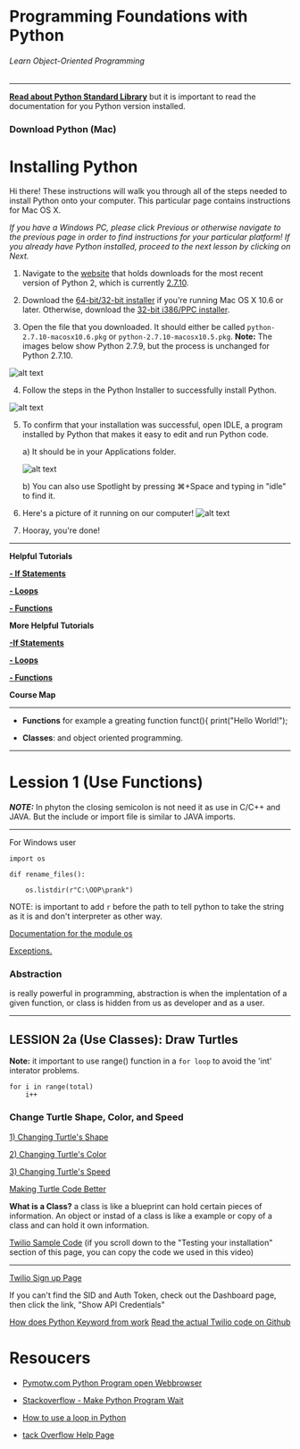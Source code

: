 # Programming Foundations with Python
###### Learn Object-Oriented Programming
***
[**Read about Python Standard Library**](https://docs.python.org/2.7/library/index.html) but it is important to read the documentation for you Python version installed.

### Download Python (Mac)

# Installing Python
Hi there! These instructions will walk you through all of the steps needed to install Python onto your computer. This particular page contains instructions for Mac OS X.

_If you have a Windows PC, please click Previous or otherwise navigate to the previous page in order to find instructions for your particular platform! If you already have Python installed, proceed to the next lesson by clicking on Next._

1. Navigate to the [website](https://www.python.org/downloads/release/python-2710/) that holds downloads for the most recent version of Python 2, which is currently [2.7.10](https://www.python.org/downloads/release/python-2710/).

2. Download the [64-bit/32-bit installer](https://www.python.org/ftp/python/2.7.10/python-2.7.10-macosx10.6.pkg) if you're running Mac OS X 10.6 or later. Otherwise, download the [32-bit i386/PPC installer](https://www.python.org/ftp/python/2.7.10/python-2.7.10-macosx10.5.pkg).

3. Open the file that you downloaded. It should either be called `python-2.7.10-macosx10.6.pkg` or `python-2.7.10-macosx10.5.pkg`. **Note:** The images below show Python 2.7.9, but the process is unchanged for Python 2.7.10.

![alt text](http://lh6.ggpht.com/zNpKRb2WbyM7RP_Fv6BxZMlij9aD0Vewhe0_x-te33x151b_lq5UxVdgXgicTTgwsXjF-wz1Ns6M7nmvgaPm=s0#w=1486&h=920)

4. Follow the steps in the Python Installer to successfully install Python.

 ![alt text](http://lh4.ggpht.com/96REtVzkd0VRjmS2rzxIqEz8rVBTIKklVbs21N5QtdmF4iC00Ku6t33TScrpgItU--SXiOP6vgQ8Y7KH9g=s0#w=1240&h=876)

5. To confirm that your installation was successful, open IDLE, a program installed by Python that makes it easy to edit and run Python code.

	a) It should be in your Applications folder.

	![alt text](http://lh5.ggpht.com/pl_K1cZQuieaDIaCic6hsDbrlJbgCaTLtu6sfg2Zqq7GSyoOgoApTdsn99uE-ohADzMhyfcRIJP0UPgc1SA=s0#w=1540&h=874)

	b) You can also use Spotlight by pressing ⌘+Space and typing in "idle" to find it.

6. Here's a picture of it running on our computer!
  	![alt text](http://lh4.ggpht.com/KDiz0VsocUG7M5dBApNTZ6eQL9oZPCWKli-kX4i8uiI2pe_kYoQBXeikX58Ysfp6ey0OzP1GjYeXulpRqw=s0#w=1022&h=900)

7. Hooray, you're done!

***

**Helpful Tutorials**

[**- If Statements**](http://www.tutorialspoint.com/python/python_if_else.htm)

[**- Loops**](http://www.tutorialspoint.com/python/python_while_loop.htm)

[**- Functions**](http://anh.cs.luc.edu/python/hands-on/3.1/handsonHtml/functions.html)

**More Helpful Tutorials**

[**-If Statements**](https://www.udacity.com/course/viewer#!/c-cs101/l-48753036/e-48734356/m-48692680)

[**- Loops**](https://www.udacity.com/course/viewer#!/c-cs101/l-48753036/e-48686708/m-48480488)

[**- Functions**](https://www.udacity.com/course/viewer#!/c-cs101/l-48753036/m-48713484)

**Course Map**
***
*	**Functions** for example a greating function funct(){ print("Hello World!");

*	**Classes**: and object oriented programming.

***

# Lession 1 (Use Functions)

***NOTE:*** In phyton the closing semicolon is not need it as use in C/C++ and JAVA. But the include or import file is similar to JAVA imports.
***

For Windows user 

```
import os

dif rename_files():
	
	os.listdir(r"C:\OOP\prank")
```
NOTE: is important to add `r` before the path to tell python to take the string as it is and don't interpreter as other way.

[Documentation for the module os](https://docs.python.org/2/library/os.html)

[Exceptions.](http://www.tutorialspoint.com/python/python_exceptions.htm)

### Abstraction
is really powerful in programming, abstraction is when the implentation of a given function, or class is hidden from us as developer and as a user.

***
## LESSION 2a (Use Classes): Draw Turtles

**Note:** it important to use range() function in a `for loop` 
to avoid the 'int' interator problems.

```
for i in range(total)
	i++ 
```
### Change Turtle Shape, Color, and Speed

[1) Changing Turtle's Shape](https://docs.python.org/2/library/turtle.html#turtle.shape)

[2) Changing Turtle's Color](https://docs.python.org/2/library/turtle.html#turtle.color)

[3) Changing Turtle's Speed](https://docs.python.org/2/library/turtle.html#turtle.speed)

[Making Turtle Code Better](http://discussions.udacity.com/t/making-turtle-code-better-f/16123)

**What is a Class?**
a class is like a blueprint can hold certain pieces of information. An object or instad of a class is like a example or copy of a class and can hold it own information.

[Twilio Sample Code](https://www.twilio.com/docs/python/install)
(if you scroll down to the "Testing your installation" section of this page, you can copy the code we used in this video)
***

[Twilio Sign up Page](https://www.twilio.com/docs/python/install)

If you can't find the SID and Auth Token, check out the Dashboard page, then click the link, "Show API Credentials"

[How does Python Keyword from work](http://www.tutorialspoint.com/python/python_modules.htm)
[Read the actual Twilio code on Github](https://github.com/twilio/twilio-python)



# Resoucers
*	[Pymotw.com Python Program open Webbrowser](https://pymotw.com/2/webbrowser/)
	
*	[Stackoverflow - Make Python Program Wait](http://stackoverflow.com/questions/15472707/make-python-program-wait)

*	[How to use a loop in Python](http://www.tutorialspoint.com/python/python_while_loop.htm)

*	[tack Overflow Help Page](http://stackoverflow.com/questions/3207219/how-to-list-all-files-of-a-directory-in-python)	


















